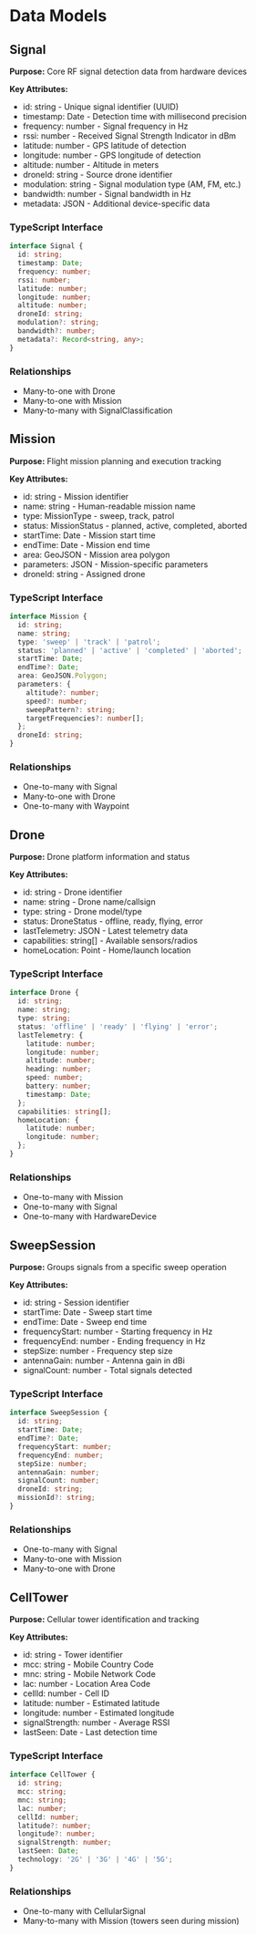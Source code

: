 # Data Models

## Signal

**Purpose:** Core RF signal detection data from hardware devices

**Key Attributes:**
- id: string - Unique signal identifier (UUID)
- timestamp: Date - Detection time with millisecond precision
- frequency: number - Signal frequency in Hz
- rssi: number - Received Signal Strength Indicator in dBm
- latitude: number - GPS latitude of detection
- longitude: number - GPS longitude of detection
- altitude: number - Altitude in meters
- droneId: string - Source drone identifier
- modulation: string - Signal modulation type (AM, FM, etc.)
- bandwidth: number - Signal bandwidth in Hz
- metadata: JSON - Additional device-specific data

### TypeScript Interface

```typescript
interface Signal {
  id: string;
  timestamp: Date;
  frequency: number;
  rssi: number;
  latitude: number;
  longitude: number;
  altitude: number;
  droneId: string;
  modulation?: string;
  bandwidth?: number;
  metadata?: Record<string, any>;
}
```

### Relationships

- Many-to-one with Drone
- Many-to-one with Mission
- Many-to-many with SignalClassification

## Mission

**Purpose:** Flight mission planning and execution tracking

**Key Attributes:**
- id: string - Mission identifier
- name: string - Human-readable mission name
- type: MissionType - sweep, track, patrol
- status: MissionStatus - planned, active, completed, aborted
- startTime: Date - Mission start time
- endTime: Date - Mission end time
- area: GeoJSON - Mission area polygon
- parameters: JSON - Mission-specific parameters
- droneId: string - Assigned drone

### TypeScript Interface

```typescript
interface Mission {
  id: string;
  name: string;
  type: 'sweep' | 'track' | 'patrol';
  status: 'planned' | 'active' | 'completed' | 'aborted';
  startTime: Date;
  endTime?: Date;
  area: GeoJSON.Polygon;
  parameters: {
    altitude?: number;
    speed?: number;
    sweepPattern?: string;
    targetFrequencies?: number[];
  };
  droneId: string;
}
```

### Relationships

- One-to-many with Signal
- Many-to-one with Drone
- One-to-many with Waypoint

## Drone

**Purpose:** Drone platform information and status

**Key Attributes:**
- id: string - Drone identifier
- name: string - Drone name/callsign
- type: string - Drone model/type
- status: DroneStatus - offline, ready, flying, error
- lastTelemetry: JSON - Latest telemetry data
- capabilities: string[] - Available sensors/radios
- homeLocation: Point - Home/launch location

### TypeScript Interface

```typescript
interface Drone {
  id: string;
  name: string;
  type: string;
  status: 'offline' | 'ready' | 'flying' | 'error';
  lastTelemetry: {
    latitude: number;
    longitude: number;
    altitude: number;
    heading: number;
    speed: number;
    battery: number;
    timestamp: Date;
  };
  capabilities: string[];
  homeLocation: {
    latitude: number;
    longitude: number;
  };
}
```

### Relationships

- One-to-many with Mission
- One-to-many with Signal
- One-to-many with HardwareDevice

## SweepSession

**Purpose:** Groups signals from a specific sweep operation

**Key Attributes:**
- id: string - Session identifier
- startTime: Date - Sweep start time
- endTime: Date - Sweep end time
- frequencyStart: number - Starting frequency in Hz
- frequencyEnd: number - Ending frequency in Hz
- stepSize: number - Frequency step size
- antennaGain: number - Antenna gain in dBi
- signalCount: number - Total signals detected

### TypeScript Interface

```typescript
interface SweepSession {
  id: string;
  startTime: Date;
  endTime?: Date;
  frequencyStart: number;
  frequencyEnd: number;
  stepSize: number;
  antennaGain: number;
  signalCount: number;
  droneId: string;
  missionId?: string;
}
```

### Relationships

- One-to-many with Signal
- Many-to-one with Mission
- Many-to-one with Drone

## CellTower

**Purpose:** Cellular tower identification and tracking

**Key Attributes:**
- id: string - Tower identifier
- mcc: string - Mobile Country Code
- mnc: string - Mobile Network Code
- lac: number - Location Area Code
- cellId: number - Cell ID
- latitude: number - Estimated latitude
- longitude: number - Estimated longitude
- signalStrength: number - Average RSSI
- lastSeen: Date - Last detection time

### TypeScript Interface

```typescript
interface CellTower {
  id: string;
  mcc: string;
  mnc: string;
  lac: number;
  cellId: number;
  latitude?: number;
  longitude?: number;
  signalStrength: number;
  lastSeen: Date;
  technology: '2G' | '3G' | '4G' | '5G';
}
```

### Relationships

- One-to-many with CellularSignal
- Many-to-many with Mission (towers seen during mission)
